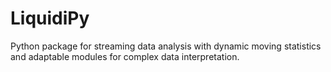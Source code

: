 # LiquidiPy
Python package for streaming data analysis with dynamic moving statistics and adaptable modules for complex data interpretation.
